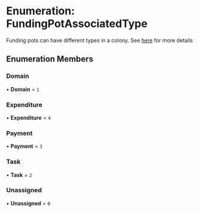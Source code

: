 # Enumeration: FundingPotAssociatedType

Funding pots can have different types in a colony.
See [here](https://github.com/JoinColony/colonyNetwork/blob/develop/docs/_TLDR_Pots.md#types-of-pots) for more details

## Enumeration Members

### Domain

• **Domain** = ``1``

### Expenditure

• **Expenditure** = ``4``

### Payment

• **Payment** = ``3``

### Task

• **Task** = ``2``

### Unassigned

• **Unassigned** = ``0``
